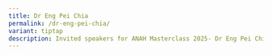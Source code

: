 ```yaml
---
title: Dr Eng Pei Chia
permalink: /dr-eng-pei-chia/
variant: tiptap
description: Invited speakers for ANAH Masterclass 2025- Dr Eng Pei Chia
---
```

